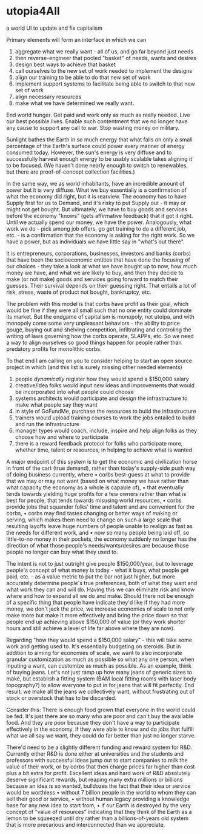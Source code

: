# utopia4All
a world UI to update and fix capitalism

Primary elements will form an interface in which we can 
1) aggregate what we really want - all of us, and go far beyond just needs
2) then reverse-engineer that pooled "basket" of needs, wants and desires
3) design best ways to achieve that basket
4) call ourselves to the new set of work needed to implement the designs
5) align our training to be able to do that new set of work
6) implement support systems to facilitate being able to switch to that new set of work
7) align necessary resources
8) make what we have determined we really want.

End world hunger. Get paid and work only as much as really needed. Live our best possible lives. Enable such contentment that we no longer have any cause to support any call to war. Stop wasting money on military.

Sunlight bathes the Earth in so much energy that what falls on only a small percentage of the Earth's surface could power every manner of energy consumed today. However, the sun's energy is very diffuse and to successfully harvest enough energy to be usably scalable takes aligning it to be focused. (We haven't done nearly enough to switch to renewables, but there are proof-of-concept collection facilities.)

In the same way, we as world inhabitants, have an incredible amount of power but it is very diffuse. What we buy essentially is a confirmation of what the economy did right, but it is rearview. The economy has to have Supply first for us to Demand, and it's risky to put Supply out - it may or might not get bought. But ultimately, we have to buy goods and services before the economy "knows" (gets affirmative feedback) that it got it right. Until we actually spend our money, we have the power. Analogously, what work we do - pick among job offers, go get training to do a different job, etc. - is a confirmation that the economy is asking for the right work. So we have a power, but as individuals we have little say in "what's out there".

It is entrepreneurs, corporations, businesses, investors and banks (corbs) that have been the socioeconomic entities that have done the focusing of our choices - they take a look at what we have bought up to now, how much money we have, and what we are likely to buy, and then they decide to make (or not make) goods and services going forward to match their guesses. Their survival depends on their guessing right. That entails a lot of risk, stress, waste of product not bought, bankruptcy, etc.

The problem with this model is that corbs have profit as their goal, which would be fine if they were all small such that no one entity could dominate its market. But the endgame of capitalism is monopoly, not utoipa, and with monopoly come some very unpleasant behaviors - the ability to price gouge, buying out and shelving competition, infiltrating and controling the writing of laws governing how the corbs operate, SLAPPs, etc. So we need a way to align ourselves so good things happen for people rather than predatory profits for monolithic corbs.

To that end I am calling on you to consider helping to start an open source project in which (and this list is surely missing other needed elements)
1) people *dynamically* register how they would spend a $150,000 salary
2) creative/idea folks would input new ideas and improvements that would be incorporated into what people could choose
3) systems architects would participate and design the infrastructure to make what people say they want
4) in style of GoFundMe, purchase the resources to build the infrastructure
5) trainers would upload training courses to work the jobs entailed to build and run the infrastructure
6) manager types would coach, include, inspire and help align folks as they choose how and where to participate
7) there is a reward feedback protocol for folks who participate more, whether time, talent or resources, in helping to achieve what is wanted

A major endpoint of this system is to get the economic and civilization horse in front of the cart (true demand), rather than today's supply-side push way of doing business currently, where 
• corbs best-guess at what to provide that we may or may not want (based on what money we have rather than what capacity the economy as a whole is capable of), 
• that eventually tends towards yielding huge profits for a few owners rather than what is best for people, that tends towards misusing world resources, 
• corbs provide jobs that squander folks' time and talent and are convenient for the corbs, 
• corbs may find tastes changing or better ways of making or serving, which makes them need to change on such a large scale that resulting layoffs leave huge numbers of people unable to realign as fast as the needs for different work, and
• now so many people being laid off, so little-to-no money in their pockets, the economy suddenly no longer has the direction of what those people's needs/wants/desires are because those people no longer can buy what they used to.

The intent is not to just outright give people $150,000/year, but to leverage people's concept of what money is today - what it buys, what people get paid, etc. - as a value metric to put the bar not just higher, but more accurately determine people's true preferences, both of what they want and what work they can and will do. Having this we can eliminate risk and know where and how to expand all we do and make. Should there not be enough of a specific thing that people have indicate they'd like if they had more money, we don't jack the price, we increase economies of scale to not only make more but make it more effectively and bring the price down so that people end up achieving above $150,000 of value (or they work shorter hours and still achieve a level of life far above where they are now).

Regarding "how they would spend a $150,000 salary" - this will take some work and getting used to. It's essentially budgeting on steroids. But in addition to aiming for economies of scale, we want to also incorporate granular customization as much as possible so what any one person, when inputing a want, can customize as much as possible. As an example, think of buying jeans. Let's not just ramp up how many jeans of generic sizes to make, but establish a fitting system (BAM local fitting rooms with laser body topography?) to allow everyone to put in for jeans that will fit perfectly. End result: we make all the jeans we collectively want, without frustrating out of stock or overstock that has to be discarded.

Consider this: There is enough food grown that everyone in the world could be fed. It's just there are so many who are poor and can't buy the available food. And they are poor because they don't have a way to participate effectively in the economy. If they were able to know and do jobs that fulfill what we all say we want, they could do far better than just no longer starve.

There'd need to be a slightly different funding and reward system for R&D. Currently either R&D is done either at universities and the students and professors with successful ideas jump out to start companies to milk the value of their work, or by corbs that then charge prices far higher than cost plus a bit extra for profit. Excellent ideas and hard work of R&D absolutely deserve significant rewards, but reaping many extra millions or billions because an idea is so wanted, bulldozes the fact that their idea or service would be worthless
• without 7 billion people in the world to whom they can sell their good or service, 
• without human legacy providing a knowledge base for any new idea to start from, 
• if our Earth is destroyed by the very concept of "value of resources" indicating that they think of the Earth as a lemon to be squeezed until dry rather than a billions-of-years old system that is more precarious and interconnected than we appreciate.
